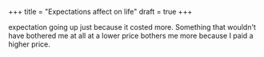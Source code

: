 +++
title = "Expectations affect on life"
draft = true
+++

expectation going up just because it costed more. Something that wouldn't have bothered me at all at a lower price bothers me more because I paid a higher price.
